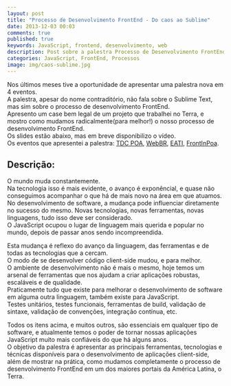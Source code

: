 ```yaml
---
layout: post
title: "Processo de Desenvolvimento FrontEnd - Do caos ao Sublime"
date: 2013-12-03 00:03
comments: true
published: true
keywords: JavaScript, frontend, desenvolvimento, web
description: Post sobre a palestra Processo de Desenvolvimento FrontEnd - Do caos ao Sublime
categories: JavaScript, FrontEnd, Processos
image: img/caos-sublime.jpg
---
```

Nos últimos meses tive a oportunidade de apresentar uma palestra nova em 4 eventos.  
A palestra, apesar do nome contraditório, não fala sobre o Sublime Text, mas sim sobre o processo de desenvolvimento FrontEnd.  
Apresento um case bem legal de um projeto que trabalhei no Terra, e mostro como mudamos radicalmente(para melhor!) o nosso processo de desenvolvimento FrontEnd.  
Os slides estão abaixo, mas em breve disponibilizo o vídeo.  
Os eventos que apresentei a palestra: [TDC POA](http://www.thedevelopersconference.com.br/tdc/2013/portoalegre/), [WebBR](http://conferenciaweb.w3c.br/), [EATI](http://www.cafw.ufsm.br/eati/2013/), [FrontInPoa](http://frontinpoa.com.br/).  

## Descrição:
O mundo muda constantemente.  
Na tecnologia isso é mais evidente, o avanço é exponêncial, e quase não conseguimos acompanhar o que há de mais novo na área em que atuamos.  
No desenvolvimento de software, a mudança pode influenciar diretamente no sucesso do mesmo. Novas tecnologias, novas ferramentas, novas linguagens, tudo isso deve ser considerado.  
O JavaScript ocupou o lugar de linguagem mais querida e popular no mundo, depois de passar anos sendo incompreendida.  

Esta mudança é reflexo do avanço da linguagem, das ferramentas e de todas as tecnologias que a cercam.  
O modo de se desenvolver código client-side mudou, e para melhor.  
O ambiente de desenvolvimento não é mais o mesmo, hoje temos um arsenal de ferramentas que nos ajudam a criar aplicações robustas, escaláveis e de qualidade.  
Praticamente tudo que existe para melhorar o desenvolvimento de software em alguma outra linguagem, também existe para JavaScript.  
Testes unitários, testes funcionais, ferramentas de build, validação de sintaxe, validação de convenções, integração contínua, etc.  

Todos os itens acima, e muitos outros, são essenciais em qualquer tipo de software, e atualmente temos o poder de tornar nossas aplicações JavaScript muito mais confiáveis do que há alguns anos.  
O objetivo da palestra é apresentar as principais ferramentas, tecnologias e técnicas disponíveis para o desenvolvimento de aplicações client-side, além de mostrar na prática, como mudamos completamente o processo de desenvolvimento FrontEnd em um dos maiores portais da América Latina, o Terra.  

<script async class="speakerdeck-embed" data-id="fd8b2bb03df701316a2b2237ad47601e" data-ratio="1.77777777777778" src="//speakerdeck.com/assets/embed.js"></script>
